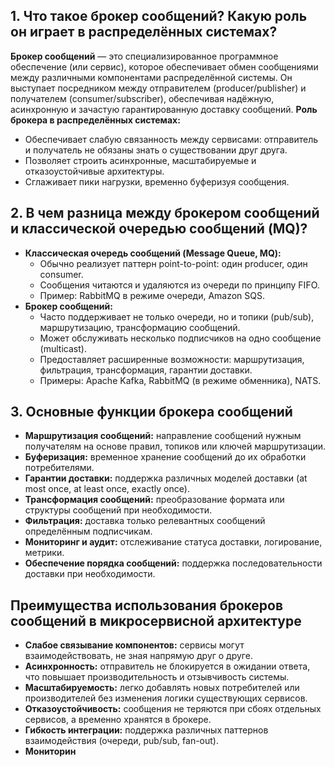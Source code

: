## 1. Что такое брокер сообщений? Какую роль он играет в распределённых системах?

**Брокер сообщений** — это специализированное программное обеспечение (или сервис), которое обеспечивает обмен сообщениями между различными компонентами распределённой системы. Он выступает посредником между отправителем (producer/publisher) и получателем (consumer/subscriber), обеспечивая надёжную, асинхронную и зачастую гарантированную доставку сообщений.
**Роль брокера в распределённых системах:**
- Обеспечивает слабую связанность между сервисами: отправитель и получатель не обязаны знать о существовании друг друга.
- Позволяет строить асинхронные, масштабируемые и отказоустойчивые архитектуры.
- Сглаживает пики нагрузки, временно буферизуя сообщения.

## 2. В чем разница между брокером сообщений и классической очередью сообщений (MQ)?
- **Классическая очередь сообщений (Message Queue, MQ):**
    - Обычно реализует паттерн point-to-point: один producer, один consumer.
    - Сообщения читаются и удаляются из очереди по принципу FIFO.        
    - Пример: RabbitMQ в режиме очереди, Amazon SQS.
- **Брокер сообщений:**
    - Часто поддерживает не только очереди, но и топики (pub/sub), маршрутизацию, трансформацию сообщений.
    - Может обслуживать несколько подписчиков на одно сообщение (multicast).
    - Предоставляет расширенные возможности: маршрутизация, фильтрация, трансформация, гарантии доставки.
    - Примеры: Apache Kafka, RabbitMQ (в режиме обменника), NATS.

## 3. Основные функции брокера сообщений

- **Маршрутизация сообщений:** направление сообщений нужным получателям на основе правил, топиков или ключей маршрутизации.
- **Буферизация:** временное хранение сообщений до их обработки потребителями.
- **Гарантии доставки:** поддержка различных моделей доставки (at most once, at least once, exactly once).
- **Трансформация сообщений:** преобразование формата или структуры сообщений при необходимости.
- **Фильтрация:** доставка только релевантных сообщений определённым подписчикам.
- **Мониторинг и аудит:** отслеживание статуса доставки, логирование, метрики.
- **Обеспечение порядка сообщений:** поддержка последовательности доставки при необходимости.
## Преимущества использования брокеров сообщений в микросервисной архитектуре

- **Слабое связывание компонентов:** сервисы могут взаимодействовать, не зная напрямую друг о друге.
- **Асинхронность:** отправитель не блокируется в ожидании ответа, что повышает производительность и отзывчивость системы.
- **Масштабируемость:** легко добавлять новых потребителей или производителей без изменения логики существующих сервисов.
- **Отказоустойчивость:** сообщения не теряются при сбоях отдельных сервисов, а временно хранятся в брокере.
- **Гибкость интеграции:** поддержка различных паттернов взаимодействия (очереди, pub/sub, fan-out).
- **Мониторин**